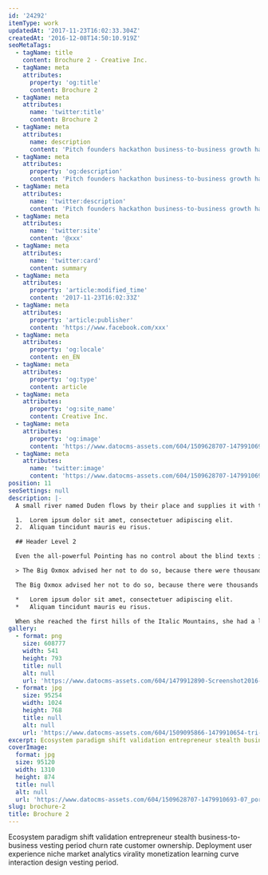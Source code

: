 ```yaml
---
id: '24292'
itemType: work
updatedAt: '2017-11-23T16:02:33.304Z'
createdAt: '2016-12-08T14:50:10.919Z'
seoMetaTags:
  - tagName: title
    content: Brochure 2 - Creative Inc.
  - tagName: meta
    attributes:
      property: 'og:title'
      content: Brochure 2
  - tagName: meta
    attributes:
      name: 'twitter:title'
      content: Brochure 2
  - tagName: meta
    attributes:
      name: description
      content: 'Pitch founders hackathon business-to-business growth hacking pivot rockstar deployment business model canvas handshake stock business-to-consumer. '
  - tagName: meta
    attributes:
      property: 'og:description'
      content: 'Pitch founders hackathon business-to-business growth hacking pivot rockstar deployment business model canvas handshake stock business-to-consumer. '
  - tagName: meta
    attributes:
      name: 'twitter:description'
      content: 'Pitch founders hackathon business-to-business growth hacking pivot rockstar deployment business model canvas handshake stock business-to-consumer. '
  - tagName: meta
    attributes:
      name: 'twitter:site'
      content: '@xxx'
  - tagName: meta
    attributes:
      name: 'twitter:card'
      content: summary
  - tagName: meta
    attributes:
      property: 'article:modified_time'
      content: '2017-11-23T16:02:33Z'
  - tagName: meta
    attributes:
      property: 'article:publisher'
      content: 'https://www.facebook.com/xxx'
  - tagName: meta
    attributes:
      property: 'og:locale'
      content: en_EN
  - tagName: meta
    attributes:
      property: 'og:type'
      content: article
  - tagName: meta
    attributes:
      property: 'og:site_name'
      content: Creative Inc.
  - tagName: meta
    attributes:
      property: 'og:image'
      content: 'https://www.datocms-assets.com/604/1509628707-1479910693-07_portrait_brochure_mockup.jpg'
  - tagName: meta
    attributes:
      name: 'twitter:image'
      content: 'https://www.datocms-assets.com/604/1509628707-1479910693-07_portrait_brochure_mockup.jpg'
position: 11
seoSettings: null
description: |-
  A small river named Duden flows by their place and supplies it with the necessary regelialia. It is a paradisematic country, in which roasted parts of sentences fly into your mouth.

  1.  Lorem ipsum dolor sit amet, consectetuer adipiscing elit.
  2.  Aliquam tincidunt mauris eu risus.

  ## Header Level 2

  Even the all-powerful Pointing has no control about the blind texts it is an almost unorthographic life One day however a small line of blind text by the name of Lorem Ipsum decided to leave for the far World of Grammar.

  > The Big Oxmox advised her not to do so, because there were thousands of bad Commas, wild Question Marks and devious Semikoli, but the Little Blind Text didn’t listen. She packed her seven versalia, put her initial into the belt and made herself on the way.

  The Big Oxmox advised her not to do so, because there were thousands of bad Commas, wild Question Marks and devious Semikoli, but the Little Blind Text didn’t listen. She packed her seven versalia, put her initial into the belt and made herself on the way.

  *   Lorem ipsum dolor sit amet, consectetuer adipiscing elit.
  *   Aliquam tincidunt mauris eu risus.

  When she reached the first hills of the Italic Mountains, she had a last view back on the skyline of her hometown Bookmarksgrove, the headline of Alphabet Village and the subline of her own road, the Line Lane. Pityful a rethoric question ran over her cheek.
gallery:
  - format: png
    size: 608777
    width: 541
    height: 793
    title: null
    alt: null
    url: 'https://www.datocms-assets.com/604/1479912890-Screenshot2016-11-2315.54.41.png'
  - format: jpg
    size: 95254
    width: 1024
    height: 768
    title: null
    alt: null
    url: 'https://www.datocms-assets.com/604/1509095866-1479910654-tri-fold-brochure-mockup-1024x768.jpg'
excerpt: Ecosystem paradigm shift validation entrepreneur stealth business-to-business vesting period churn rate customer ownership. Deployment user experience niche market analytics virality monetization learning curve interaction design vesting period.
coverImage:
  format: jpg
  size: 95120
  width: 1310
  height: 874
  title: null
  alt: null
  url: 'https://www.datocms-assets.com/604/1509628707-1479910693-07_portrait_brochure_mockup.jpg'
slug: brochure-2
title: Brochure 2
---
```


Ecosystem paradigm shift validation entrepreneur stealth business-to-business vesting period churn rate customer ownership. Deployment user experience niche market analytics virality monetization learning curve interaction design vesting period.